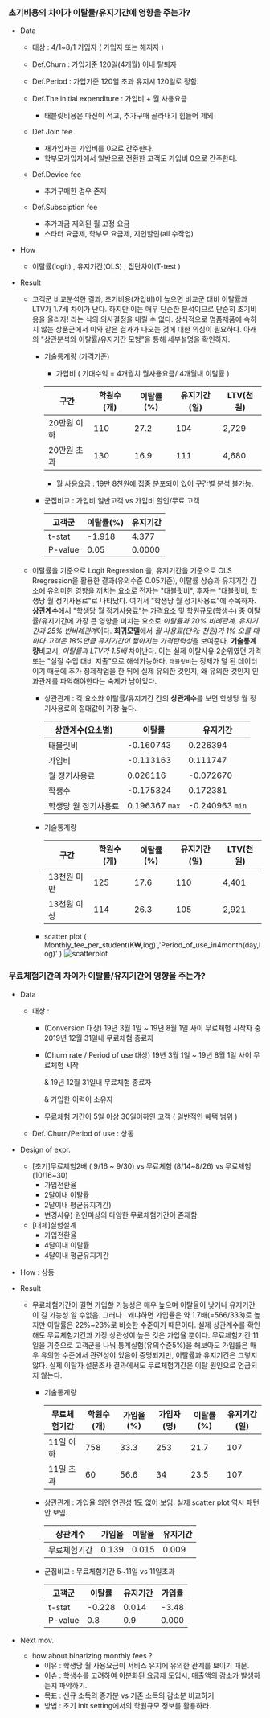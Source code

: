 ### 초기비용의 차이가 이탈률/유지기간에 영향을 주는가?

- Data

  - 대상 : 4/1~8/1 가입자 ( 가입자 또는 해지자 )

  - Def.Churn : 가입기준 120일(4개월) 이내 탈퇴자 

  - Def.Period : 가입기준 120일 초과 유지시 120일로 정함.

  - Def.The initial expenditure  : 가입비 + 월 사용요금     
    - 태블릿비용은 마진이 적고, 추가구매 골라내기 힘들어 제외

  - Def.Join fee      
    - 재가입자는 가입비를 0으로 간주한다.
    - 학부모가입자에서 일반으로 전환한 고객도 가입비 0으로 간주한다.  
  - Def.Device fee   
    - 추가구매한 경우 존재    
  - Def.Subsciption fee
    - 추가과금 제외된 월 고정 요금
    - 스타터 요금제, 학부모 요금제, 지인할인(all 수작업)    

- How

  - 이탈률(logit) , 유지기간(OLS) , 집단차이(T-test )

- Result

  - 고객군 비교분석한 결과, 초기비용(가입비)이 높으면 비교군 대비 이탈률과 LTV가 1.7배 차이가 난다. 하지만 이는 매우 단순한 분석이므로 단순히 초기비용을 올리자! 라는 식의 의사결정을 내릴 수 없다. 상식적으로 명품제품에 속하지 않는 상품군에서 이와 같은 결과가 나오는 것에 대한 의심이 필요하다. 아래의  "상관분석와 이탈률/유지기간 모형"을 통해 세부설명을 확인하자.

    - 기술통계량 (가격기준) 

      - 가입비 ( 기대수익 = 4개월치 월사용요금/ 4개월내 이탈률 ) 

      | 구간        | 학원수(개) | 이탈률(%) | 유지기간(일) | LTV(천원) |
      | ----------- | ---------- | --------- | ------------ | --------- |
      | 20만원 이하 | 110        | 27.2      | 104          | 2,729     |
      | 20만원 초과 | 130        | 16.9      | 111          | 4,680     |

      - 월 사용요금 : 19만 8천원에 집중 분포되어 있어 구간별 분석 불가능.

    - 군집비교 : 가입비 일반고객 vs 가입비 할인/무료 고객

      | 고객군  | 이탈률(%) | 유지기간 |
      | ------- | --------- | -------- |
      | t-stat  | -1.918    | 4.377    |
      | P-value | 0.05      | 0.0000   |

  - 이탈률을 기준으로 Logit Regression 을, 유지기간을 기준으로 OLS Rregression을 활용한 결과(유의수준 0.05기준), 이탈률 상승과 유지기간 감소에 유의미한 영향을 끼치는 요소로 전자는 "태블릿비", 후자는 "태블릿비, 학생당 월 정기사용료"로 나타났다. 여기서 "학생당 월 정기사용료"에 주목하자. **상관계수**에서 "학생당 월 정기사용료"는 가격요소 및 학원규모(학생수) 중 이탈률/유지기간에 가장 큰 영향을 미치는 요소로 *이탈률과 20% 비례관계, 유지기간과 25% 반비례관계*이다.  **회귀모델**에서 *월 사용료(단위: 천원)가 1% 오를 때마다 고객은 18%만큼 유지기간이 짧아지는 가격탄력성*을 보여준다.  **기술통계량**비교시, *이탈률과 LTV가 1.5배* 차이난다. 이는 실제 이탈사유 2순위였던 가격 또는 "실질 수입 대비 지출"으로 해석가능하다. `태블릿비`는 정제가 덜 된 데이터이기 때문에 추가 정제작업을 한 뒤에 실제 유의한 것인지, 왜 유의한 것인지 인과관계를 파악해야한다는 숙제가 남아있다.

    - 상관관계 : 각 요소와 이탈률/유지기간 간의 **상관계수**를 보면 학생당 월 정기사용료의 절대값이 가장 높다.

      | 상관계수(요소별)     | 이탈률         | 유지기간        |
      | -------------------- | -------------- | --------------- |
      | 태블릿비             | -0.160743      | 0.226394        |
      | 가입비               | -0.113163      | 0.111747        |
      | 월 정기사용료        | 0.026116       | -0.072670       |
      | 학생수               | -0.175324      | 0.172381        |
      | 학생당 월 정기사용료 | 0.196367 `max` | -0.240963 `min` |

    - 기술통계량

      | 구간        | 학원수(개) | 이탈률(%) | 유지기간(일) | LTV(천원) |
      | ----------- | ---------- | --------- | ------------ | --------- |
      | 13천원 미만 | 125        | 17.6      | 110          | 4,401     |
      | 13천원 이상 | 114         | 26.3      | 105           | 2,921     |
    - scatter plot ( Monthly_fee_per_student(K₩,log)','Period_of_use_in4month(day,log)' )
      ![scatterplot](/growthDA/retenion/feePer.png "scatterplot")





### 무료체험기간의 차이가 이탈률/유지기간에 영향을 주는가?

- Data

  - 대상 : 

    - (Conversion 대상)
      19년 3월 1일 ~ 19년 8월 1일 사이 무료체험 시작자 중 2019년 12월 31일내 무료체험 종료자

    - (Churn rate / Period of use 대상)
      19년 3월 1일 ~ 19년 8월 1일 사이 무료체험 시작 

      & 19년 12월 31일내 무료체험 종료자

      & 가입한 이력이 소유자

    - 무료체험 기간이 5일 이상 30일이하인 고객 ( 일반적인 혜택 범위 )

  - Def. Churn/Period of use : 상동

    

- Design of expr.

  - [초기]무료체험2배 ( 9/16 ~ 9/30) vs 무료체험 (8/14~8/26) vs 무료체험(10/16~30) 
    - 가입전환율
    - 2달이내 이탈률 
    - 2달이내 평균유지기간)
    - 변경사유) 원인미상의 다양한 무료체험기간이 존재함
  - [대체]실험설계
    - 가입전환율
    - 4달이내 이탈률
    - 4달이내 평균유지기간

- How : 상동

- Result 

  - 무료체험기간이 길면 가입할 가능성은 매우 높으며 이탈율이 낮거나 유지기간이 길 가능성 알 수없음. 그러나 . 왜냐하면 가입율은 약 1.7배(=566/333)로 높지만 이탈률은 22%~23%로 비슷한 수준이기 때문이다. 실제 상관계수를 확인해도 무료체험기간과 가장 상관성이 높은 것은 가입율 뿐이다. 무료체험기간 11일을 기준으로 고객군을 나눠 통계실험(유의수준5%)을 해보아도 가입률은 매우 유의한 수준에서 관련성이 있음이 증명되지만, 이탈률과 유지기간은 그렇지 않다. 실제 이탈자 설문조사 결과에서도 무료체험기간은 이탈 원인으로 언급되지 않는다.

    - 기술통계량

      | 무료체험기간 | 학원수(개) | 가입율(%) | 가입자(명) | 이탈률(%) | 유지기간(일) |
      | ------------ | ---------- | --------- | ---------- | --------- | ------------ |
      | 11일 이하    | 758        | 33.3      | 253        | 21.7      | 107          |
      | 11일 초과    | 60         | 56.6      | 34         | 23.5      | 107          |

    - 상관관계 : 가입율 외엔 연관성 1도 없어 보임. 실제 scatter plot 역시 패턴 안 보임.

      | 상관계수     | 가입율 | 이탈율 | 유지기간 |
      | ------------ | ------ | ------ | -------- |
      | 무료체험기간 | 0.139  | 0.015  | 0.009    |

    - 군집비교 : 무료체험기간 5~11일 vs 11일초과

      | 고객군  | 이탈률 | 유지기간 | 가입률 |
      | ------- | ------ | -------- | ------ |
      | t-stat  | -0.228 | 0.014    | -3.48  |
      | P-value | 0.8    | 0.9      | 0.000  |

      

- Next mov.

  - how about binarizing monthly fees ?
    - 이유 : 학생당 월 사용요금이 서비스 유지에 유의한 관계를 보이기 때문.
    - 이슈 : 학생수를 고려하여 이분화된 요금제 도입시, 매출액의 감소가 발생하는지 파악하기.
    - 목표 : 신규 소득의 증가분 vs 기존 소득의 감소분 비교하기
    - 방법 : 초기 init setting에서의 학원규모 정보를 활용하라.

  
